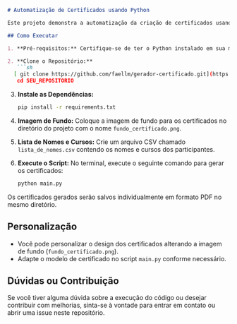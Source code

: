 ```markdown
# Automatização de Certificados usando Python

Este projeto demonstra a automatização da criação de certificados usando Python, OpenCV e ReportLab.

## Como Executar

1. **Pré-requisitos:** Certifique-se de ter o Python instalado em sua máquina.

2. **Clone o Repositório:**
   ```sh
  [ git clone https://github.com/faellm/gerador-certificado.git](https://github.com/faellm/gerador-certificado.git)
   cd SEU_REPOSITORIO
   ```

3. **Instale as Dependências:**
   ```sh
   pip install -r requirements.txt
   ```

4. **Imagem de Fundo:**
   Coloque a imagem de fundo para os certificados no diretório do projeto com o nome `fundo_certificado.png`.

5. **Lista de Nomes e Cursos:**
   Crie um arquivo CSV chamado `lista_de_nomes.csv` contendo os nomes e cursos dos participantes.

6. **Execute o Script:**
   No terminal, execute o seguinte comando para gerar os certificados:
   ```sh
   python main.py
   ```

Os certificados gerados serão salvos individualmente em formato PDF no mesmo diretório.

## Personalização

- Você pode personalizar o design dos certificados alterando a imagem de fundo (`fundo_certificado.png`).
- Adapte o modelo de certificado no script `main.py` conforme necessário.

## Dúvidas ou Contribuição

Se você tiver alguma dúvida sobre a execução do código ou desejar contribuir com melhorias, sinta-se à vontade para entrar em contato ou abrir uma issue neste repositório.
